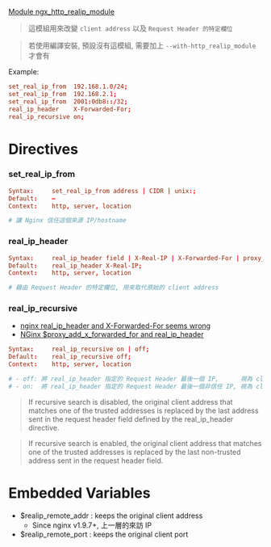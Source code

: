 [Module ngx_http_realip_module](http://nginx.org/en/docs/http/ngx_http_realip_module.html)

> 這模組用來改變 `client address` 以及 `Request Header 的特定欄位`

> 若使用編譯安裝, 預設沒有這模組, 需要加上 `--with-http_realip_module` 才會有

Example:

```conf
set_real_ip_from  192.168.1.0/24;
set_real_ip_from  192.168.2.1;
set_real_ip_from  2001:0db8::/32;
real_ip_header    X-Forwarded-For;
real_ip_recursive on;
```


# Directives

### set_real_ip_from

```conf
Syntax:	    set_real_ip_from address | CIDR | unix:;
Default:	—
Context:	http, server, location

# 讓 Nginx 信任這個來源 IP/hostname
```


### real_ip_header

```conf
Syntax:	    real_ip_header field | X-Real-IP | X-Forwarded-For | proxy_protocol;
Default:	real_ip_header X-Real-IP;
Context:	http, server, location

# 藉由 Request Header 的特定欄位, 用來取代原始的 client address
```


### real_ip_recursive

- [nginx real_ip_header and X-Forwarded-For seems wrong](https://serverfault.com/questions/314574/nginx-real-ip-header-and-x-forwarded-for-seems-wrong)
- [NGinx $proxy_add_x_forwarded_for and real_ip_header](https://stackoverflow.com/questions/29279084/nginx-proxy-add-x-forwarded-for-and-real-ip-header/47575872#47575872)

```conf
Syntax:	    real_ip_recursive on | off;
Default:	real_ip_recursive off;
Context:	http, server, location

# - off: 將 real_ip_header 指定的 Request Header 最後一個 IP,      視為 client IP
# - on:  將 real_ip_header 指定的 Request Header 最後一個非信任 IP, 視為 client IP
```

> If recursive search is disabled, the original client address that matches one of the trusted addresses is replaced by the last address sent in the request header field defined by the real_ip_header directive.

> If recursive search is enabled, the original client address that matches one of the trusted addresses is replaced by the last non-trusted address sent in the request header field.


# Embedded Variables

- $realip_remote_addr : keeps the original client address
    - Since nginx v1.9.7+, 上一層的來訪 IP
- $realip_remote_port : keeps the original client port
